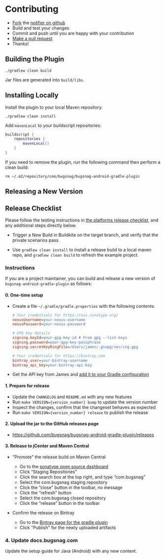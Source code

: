 Contributing
============

-   [Fork](https://help.github.com/articles/fork-a-repo) the [notifier on github](https://github.com/bugsnag/bugsnag-android-gradle-plugin)
-   Build and test your changes
-   Commit and push until you are happy with your contribution
-   [Make a pull request](https://help.github.com/articles/using-pull-requests)
-   Thanks!


Building the Plugin
-------------------
```shell
./gradlew clean build
```

Jar files are generated into `build/libs`.


Installing Locally
------------------

Install the plugin to your local Maven repository:

```shell
./gradlew clean install
```

Add `mavenLocal` to your buildscript repositories:

```groovy
buildscript {
    repositories {
        mavenLocal()
    }
}
```

If you need to remove the plugin, run the following command then perform a clean build:

```shell
rm ~/.m2/repository/com/bugsnag/bugsnag-android-gradle-plugin
```

Releasing a New Version
-----------------------

## Release Checklist
Please follow the testing instructions in [the platforms release checklist](https://github.com/bugsnag/platforms-release-checklist/blob/master/README.md), and any additional steps directly below.

- Trigger a New Build in Buildkite on the target branch, and verify that the private scenarios pass.

- Use `gradlew clean install` to install a release build to a local maven repo, and `gradlew clean build` to refresh the example project.

### Instructions

If you are a project maintainer, you can build and release a new version of
`bugsnag-android-gradle-plugin` as follows:

#### 0. One-time setup

-   Create a file `~/.gradle/gradle.properties` with the following contents:

    ```ini
    # Your credentials for https://oss.sonatype.org/
    nexusUsername=your-nexus-username
    nexusPassword=your-nexus-password

    # GPG key details
    signing.keyId=your-gpg-key-id # From gpg --list-keys
    signing.password=your-gpg-key-passphrase
    signing.secretKeyRingFile=/Users/james/.gnupg/secring.gpg

    # Your credentials for https://bintray.com
    bintray_user=your-bintray-username
    bintray_api_key=your-bintray-api-key
    ```
-   Get the API key from James and [add it to your Gradle configuration](https://plugins.gradle.org/docs/submit)

#### 1. Prepare for release

- Update the `CHANGELOG` and `README.md` with any new features
- Run `make VERSION={version_number} bump` to update the version number
- Inspect the changes, confirm that the changeset behaves as expected
- Run `make VERSION={version_number} release` to publish the release

#### 2. Upload the jar to the GitHub releases page

- https://github.com/bugsnag/bugsnag-android-gradle-plugin/releases

#### 3. Release to jCenter and Maven Central

-   "Promote" the release build on Maven Central

    -   Go to the [sonatype open source dashboard](https://oss.sonatype.org/index.html#stagingRepositories)
    -   Click “Staging Repositories”
    -   Click the search box at the top right, and type “com.bugsnag”
    -   Select the com.bugsnag staging repository
    -   Click the “close” button in the toolbar, no message
    -   Click the “refresh” button
    -   Select the com.bugsnag closed repository
    -   Click the “release” button in the toolbar
-   Confirm the release on Bintray
    - Go to the [Bintray page for the gradle plugin](https://bintray.com/bugsnag/maven/bugsnag-android-gradle-plugin)
    - Click "Publish" for the newly uploaded artifacts

### 4. Update docs.bugsnag.com

Update the setup guide for Java (Android) with any new content.
